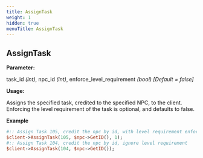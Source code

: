 ```yaml
---
title: AssignTask
weight: 1
hidden: true
menuTitle: AssignTask
---
```


## AssignTask

**Parameter:**

task\_id _\(int\)_, npc\_id _\(int\)_, enforce\_level\_requirement _\(bool\) \[Default = false\]_

**Usage:**

Assigns the specified task, credited to the specified NPC, to the client.  Enforcing the level requirement of the task is optional, and defaults to false.

**Example**

```perl
#:: Assign Task 105, credit the npc by id, with level requirement enforced
$client->AssignTask(105, $npc->GetID(), 1);
#:: Assign Task 104, credit the npc by id, ignore level requirement
$client->AssignTask(104, $npc->GetID());
```
